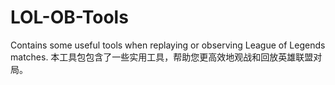 # LOL-OB-Tools
Contains some useful tools when replaying or observing League of Legends matches. 本工具包包含了一些实用工具，帮助您更高效地观战和回放英雄联盟对局。
